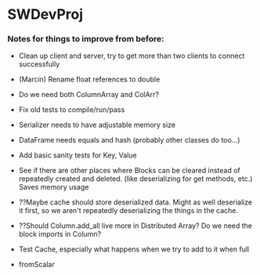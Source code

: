 # SWDevProj



### Notes for things to improve from before:


* Clean up client and server, try to get more than two clients to connect successfully

* (Marcin) Rename float references to double

* Do we need both ColumnArray and ColArr?

* Fix old tests to compile/run/pass

* Serializer needs to have adjustable memory size

* DataFrame needs equals and hash (probably other classes do too...)

* Add basic sanity tests for Key, Value

* See if there are other places where Blocks can be cleared instead of repeatedly
	created and deleted. (like deserializing for get methods, etc.) Saves memory usage

* ??Maybe cache should store deserialized data. Might as well deserialize it first,
	so we aren't repeatedly deserializing the things in the cache.

* ??Should Column.add_all live more in Distributed Array? Do we need the block imports in Column?

* Test Cache, especially what happens when we try to add to it when full

* fromScalar

